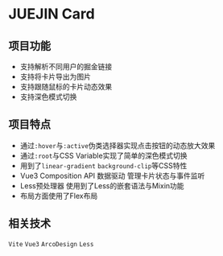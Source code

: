 # JUEJIN Card

## 项目功能

- 支持解析不同用户的掘金链接
- 支持将卡片导出为图片
- 支持跟随鼠标的卡片动态效果
- 支持深色模式切换

## 项目特点

- 通过`:hover`与`:active`伪类选择器实现点击按钮的动态放大效果
- 通过`:root`与CSS Variable实现了简单的深色模式切换
- 用到了`linear-gradient` `background-clip`等CSS特性
- Vue3 Composition API 数据驱动 管理卡片状态与事件监听
- Less预处理器 使用到了Less的嵌套语法与Mixin功能
- 布局方面使用了Flex布局

## 相关技术

`Vite` `Vue3` `ArcoDesign` `Less`